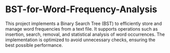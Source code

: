 # BST-for-Word-Frequency-Analysis
This project implements a Binary Search Tree (BST) to efficiently store and manage word frequencies from a text file. It supports operations such as insertion, search, removal, and statistical analysis of word occurrences. The implementation is optimized to avoid unnecessary checks, ensuring the best possible performance.
